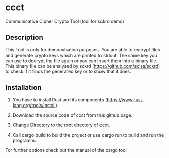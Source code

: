 # ccct
Communicative Cipher Crypto Tool (tool for sckrd demo)

## Description
This Tool is only for demonstration purposes.
You are able to encrypt files and generate crypto keys which are printed to stdout.
The same key you can use to decrypt the file again or you can insert them into a binary file.
This binary file can be analysed by sckrd (https://github.com/scisa/sckrd) to check if it finds the generated key or to show that it does.


## Installation
1. You have to install Rust and its components (https://www.rust-lang.org/tools/install).

2. Download the source code of ccct from this github page.

3. Change Directory to the root directory of ccct.

4. Call cargo build to build the project or use cargo run to build and run the programm.

For further options check out the manual of the cargo tool